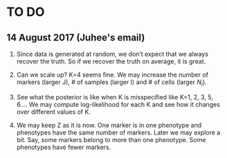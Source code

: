 # TO DO

## 14 August 2017 (Juhee's email)

1. Since data is generated at random, we don’t expect that we always recover
   the truth.  So if we recover the truth on average, it is great.

2. Can we scale up?  K=4 seems fine.  We may increase the number of markers
   (larger J), # of samples (larger I) and  # of cells (larger $N_i$).

3. See what the posterior is like when K is misspecified like K=1, 2, 3, 5,
   6....  We may compute log-likelihood for each K and see how it changes over
   different values of K.

4. We may keep Z as it is now. One marker is in one phenotype and phenotypes
   have the same number of markers.  Later we may explore a bit.  Say, some
   markers belong to more than one phenotype.  Some phenotypes have fewer
   markers. 
 
